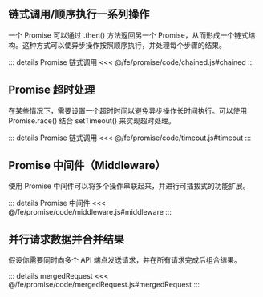 ## 链式调用/顺序执行一系列操作

一个 Promise 可以通过 .then() 方法返回另一个 Promise，从而形成一个链式结构。这种方式可以使异步操作按照顺序执行，并处理每个步骤的结果。

::: details Promise 链式调用
<<< @/fe/promise/code/chained.js#chained
:::

## Promise 超时处理

在某些情况下，需要设置一个超时时间以避免异步操作长时间执行。可以使用 Promise.race() 结合 setTimeout() 来实现超时处理。

::: details Promise 链式调用
<<< @/fe/promise/code/timeout.js#timeout
:::

## Promise 中间件（Middleware）

使用 Promise 中间件可以将多个操作串联起来，并进行可插拔式的功能扩展。

::: details Promise 中间件
<<< @/fe/promise/code/middleware.js#middleware
:::

## 并行请求数据并合并结果

假设你需要同时向多个 API 端点发送请求，并在所有请求完成后组合结果。

::: details mergedRequest
<<< @/fe/promise/code/mergedRequest.js#mergedRequest
:::
